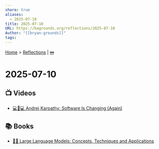 ```yaml
---
share: true
aliases:
  - 2025-07-10
title: 2025-07-10
URL: https://bagrounds.org/reflections/2025-07-10
Author: "[[bryan-grounds]]"
tags: 
---
```

[Home](../index.md) > [Reflections](./index.md) | [⏮️](./2025-07-09.md)  
# 2025-07-10  
## 📺 Videos  
- [💻🔄💻 Andrej Karpathy: Software Is Changing (Again)](../videos/andrej-karpathy-software-is-changing-again.md)  
  
## 📚 Books  
- [🤖🦜 Large Language Models: Concepts, Techniques and Applications](../books/large-language-models-concepts-techniques-and-applications.md)
